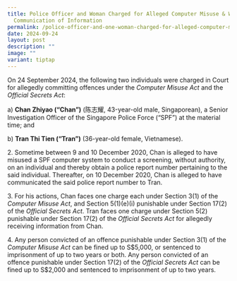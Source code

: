 ```yaml
---
title: Police Officer and Woman Charged for Alleged Computer Misuse & Wrongful
  Communication of Information
permalink: /police-officer-and-one-woman-charged-for-alleged-computer-misuse-and-wrongful-communication/
date: 2024-09-24
layout: post
description: ""
image: ""
variant: tiptap
---
```

<p>On 24 September 2024, the following two individuals were charged in Court
for allegedly committing offences under the <em>Computer Misuse Act</em> and
the <em>Official Secrets Act</em>:</p>
<p></p>
<p>a) <strong>Chan Zhiyao (“Chan”)</strong> (陈志耀, 43-year-old male, Singaporean),
a Senior Investigation Officer of the Singapore Police Force (“SPF”) at
the material time; and</p>
<p></p>
<p>b) <strong>Tran Thi Tien (“Tran”)</strong> (36-year-old female, Vietnamese).</p>
<p></p>
<p>2. Sometime between 9 and 10 December 2020, Chan is alleged to have misused
a SPF computer system to conduct a screening, without authority, on an
individual and thereby obtain a police report number pertaining to the
said individual. Thereafter, on 10 December 2020, Chan is alleged to have
communicated the said police report number to Tran.</p>
<p></p>
<p>3. For his actions, Chan faces one charge each under Section 3(1) of the <em>Computer Misuse Act</em>,
and Section 5(1)(e)(i) punishable under Section 17(2) of the <em>Official Secrets Act</em>.
Tran faces one charge under Section 5(2) punishable under Section 17(2)
of the <em>Official Secrets Act</em> for allegedly receiving information
from Chan.</p>
<p></p>
<p>4. Any person convicted of an offence punishable under Section 3(1) of
the <em>Computer Misuse Act</em> can be fined up to S$5,000, or sentenced
to imprisonment of up to two years or both. Any person convicted of an
offence punishable under Section 17(2) of the <em>Official Secrets Act </em>can
be fined up to S$2,000 and sentenced to imprisonment of up to two years.</p>
<p></p>